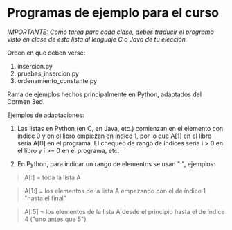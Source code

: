 # Programas de ejemplo para el curso

*IMPORTANTE: Como tarea para cada clase, debes traducir el programa visto en
clase de esta lista al lenguaje C o Java de tu elección.*

Orden en que deben verse:
1. insercion.py
1. pruebas_insercion.py
1. ordenamiento_constante.py


Rama de ejemplos hechos principalmente en Python, adaptados del Cormen 3ed.

Ejemplos de adaptaciones:

1. Las listas en Python (en C, en Java, etc.) comienzan en el elemento con
índice 0 y en el libro empiezan en índice 1, por lo que A[1] en el libro sería
A[0] en el programa. El chequeo de rango de índices sería i > 0 en el libro y
i >= 0 en el programa, etc.

2. En Python, para indicar un rango de elementos se usan ":", ejemplos:

  >A[:] = toda la lista A

  >A[1:] = los elementos de la lista A empezando con el de índice 1 "hasta el final"

  >A[:5] = los elementos de la lista A desde el principio hasta el de índice 4 ("uno antes que 5")
